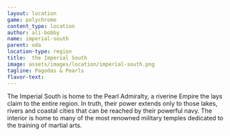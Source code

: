 ```yaml
---
layout: location
game: polychrome
content_type: location
author: ali-bobby
name: imperial-south
parent: oda
location-type: region
title:  the Imperial South
image: assets/images/location/imperial-south.png
tagline: Pagodas & Pearls
flavor-text:
---
```


The Imperial South is home to the Pearl Admiralty, a riverine Empire the lays claim to the entire region. In truth, their power extends only to those lakes, rivers and coastal cities that can be reached by their powerful navy. The interior is home to many of the most renowned military temples dedicated to the training of martial arts.

